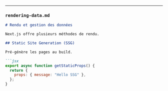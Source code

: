 
---

### `rendering-data.md`
```markdown
# Rendu et gestion des données

Next.js offre plusieurs méthodes de rendu.

## Static Site Generation (SSG)

Pré-génère les pages au build.

```jsx
export async function getStaticProps() {
  return {
    props: { message: "Hello SSG" },
  };
}
